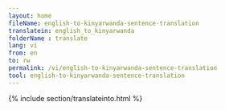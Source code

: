 ```yaml
---
layout: home
fileName: english-to-kinyarwanda-sentence-translation
translatein: english_to_kinyarwanda
folderName : translate
lang: vi
from: en
to: rw
permalink: /vi/english-to-kinyarwanda-sentence-translation
tool: english-to-kinyarwanda-sentence-translation
---
```

{% include section/translateinto.html %}